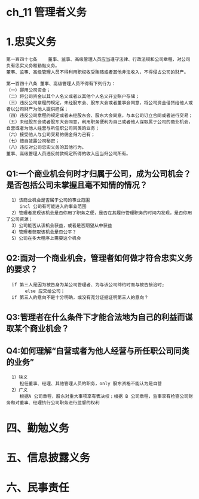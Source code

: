 # ch_11 管理者义务

# 1.忠实义务
    第一百四十七条    董事、监事、高级管理人员应当遵守法律、行政法规和公司章程，对公司负有忠实义务和勤勉义务。
    董事、监事、高级管理人员不得利用职权收受贿赂或者其他非法收入，不得侵占公司的财产。

    第一百四十八条 董事、高级管理人员不得有下列行为：
    （一）挪用公司资金；
    （二）将公司资金以其个人名义或者以其他个人名义开立账户存储；
    （三）违反公司章程的规定，未经股东会、股东大会或者董事会同意，将公司资金借贷给他人或者以公司财产为他人提供担保；
    （四）违反公司章程的规定或者未经股东会、股东大会同意，与本公司订立合同或者进行交易；
    （五）未经股东会或者股东大会同意，利用职务便利为自己或者他人谋取属于公司的商业机会，自营或者为他人经营与所任职公司同类的业务；
    （六）接受他人与公司交易的佣金归为己有；
    （七）擅自披露公司秘密；
    （八）违反对公司忠实义务的其他行为。
    董事、高级管理人员违反前款规定所得的收入应当归公司所有。

## Q1:一个商业机会何时才归属于公司，成为公司机会？是否包括公司未掌握且毫不知情的情况？
      1）该商业机会是否属于公司的事业范围
         incl 公司有可能进入的事业范围
      2）管理者发现该机会是否你用了职务之便，是否在其履行管理职务的时间内发现，是否你用了公司资源；
      3）公司能否从该机会获益，或者是否期望从中获益
      4）管理者获取该机会是否公平？
      5）公司在多大程序上需要这个机会

## Q2:面对一个商业机会，管理者如何做才符合忠实义务的要求？
      if 第三人是因为被告身为某公司管理者、为与该公司缔约时而与被告接洽时;
           else 应交给公司；
      if 第三人的意向不是十分明确，或没有充分证据证明第三人的意向？

## Q3:管理者在什么条件下才能合法地为自己的利益而谋取某个商业机会？
## Q4:如何理解“自营或者为他人经营与所任职公司同类的业务”
      1）狭义
         担任董事、经理、其他管理人员的职务，only 股东资格不能认为是自营
      2）广义
         根据A 公司章程，股东对重大事项享有表决权；根据 B 公司章程，监事享有检查公司财务和对董事、经理执行公司职务进行监督的权利



# 四、勤勉义务



# 五、信息披露义务


# 六、民事责任